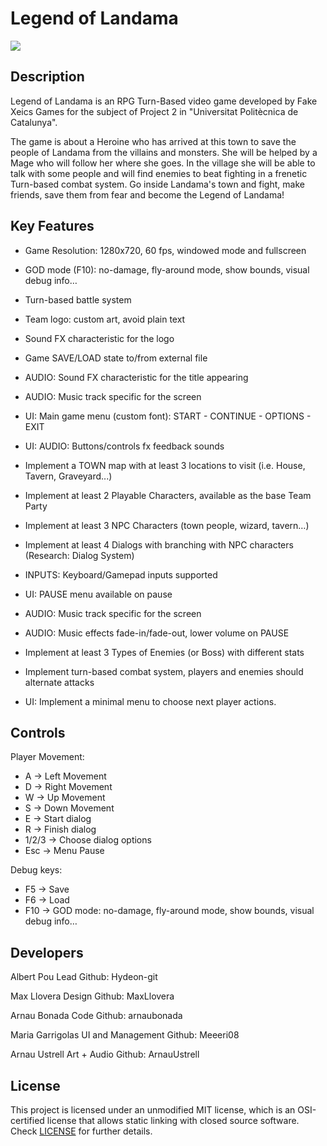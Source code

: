 # Legend of Landama

![](https://github.com/Hydeon-git/Project2_RPG/blob/wiki/docs/Landama.jpg)

## Description

Legend of Landama is an RPG Turn-Based video game developed by Fake Xeics Games for the subject
of Project 2 in "Universitat Politècnica de Catalunya".

The game is about a Heroine who has arrived at this town to save the people of Landama from the villains and monsters.
She will be helped by a Mage who will follow her where she goes. In the village she will be able to talk with some people
and will find enemies to beat fighting in a frenetic Turn-based combat system.
Go inside Landama's town and fight, make friends, save them from fear and become the Legend of Landama!



## Key Features
- Game Resolution: 1280x720, 60 fps, windowed mode and fullscreen

- GOD mode (F10): no-damage, fly-around mode, show bounds, visual debug info…

- Turn-based battle system

- Team logo: custom art, avoid plain text

- Sound FX characteristic for the logo

- Game SAVE/LOAD state to/from external file

- AUDIO: Sound FX characteristic for the title appearing

- AUDIO: Music track specific for the screen

- UI: Main game menu (custom font): START - CONTINUE - OPTIONS - EXIT

- UI: AUDIO: Buttons/controls fx feedback sounds

- Implement a TOWN map with at least 3 locations to visit (i.e. House, Tavern, Graveyard...)

- Implement at least 2 Playable Characters, available as the base Team Party

- Implement at least 3 NPC Characters (town people, wizard, tavern…)

- Implement at least 4 Dialogs with branching with NPC characters (Research: Dialog System)

- INPUTS: Keyboard/Gamepad inputs supported

- UI: PAUSE menu available on pause

- AUDIO: Music track specific for the screen

- AUDIO: Music effects fade-in/fade-out, lower volume on PAUSE

- Implement at least 3 Types of Enemies (or Boss) with different stats

- Implement turn-based combat system, players and enemies should alternate attacks

- UI: Implement a minimal menu to choose next player actions.


## Controls

 Player Movement:
- A -> Left Movement
- D -> Right Movement
- W -> Up Movement
- S -> Down Movement
- E -> Start dialog
- R -> Finish dialog
- 1/2/3 -> Choose dialog options
- Esc -> Menu Pause

 Debug keys:
- F5 -> Save
- F6 -> Load
- F10 -> GOD mode: no-damage, fly-around mode, show bounds, visual debug info…


## Developers

Albert Pou
Lead
Github: Hydeon-git

Max Llovera
Design
Github: MaxLlovera

Arnau Bonada
Code
Github: arnaubonada

Maria Garrigolas
UI and Management
Github: Meeeri08

Arnau Ustrell
Art + Audio
Github: ArnauUstrell


## License

This project is licensed under an unmodified MIT license, which is an OSI-certified license that allows static linking with closed source software. Check [LICENSE](LICENSE) for further details.

	

